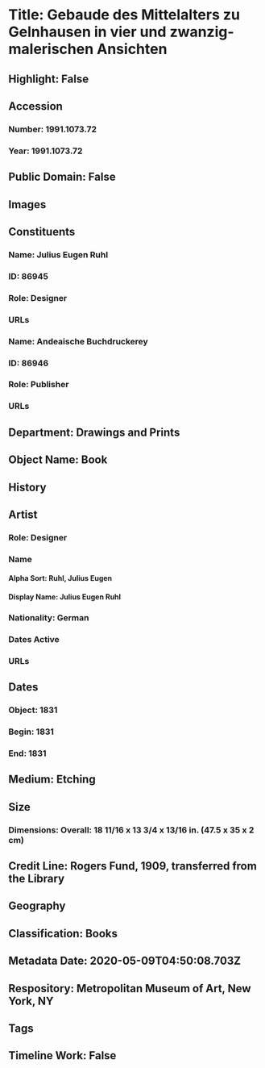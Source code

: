 # Title: Gebaude des Mittelalters zu Gelnhausen in vier und zwanzig-malerischen Ansichten
## Highlight: False
## Accession
### Number: 1991.1073.72
### Year: 1991.1073.72
## Public Domain: False
## Images
## Constituents
### Name: Julius Eugen Ruhl
### ID: 86945
### Role: Designer
### URLs
### Name: Andeaische Buchdruckerey
### ID: 86946
### Role: Publisher
### URLs
## Department: Drawings and Prints
## Object Name: Book
## History
## Artist
### Role: Designer
### Name
#### Alpha Sort: Ruhl, Julius Eugen
#### Display Name: Julius Eugen Ruhl
### Nationality: German
### Dates Active
### URLs
## Dates
### Object: 1831
### Begin: 1831
### End: 1831
## Medium: Etching
## Size
### Dimensions: Overall: 18 11/16 x 13 3/4 x 13/16 in. (47.5 x 35 x 2 cm)
## Credit Line: Rogers Fund, 1909, transferred from the Library
## Geography
## Classification: Books
## Metadata Date: 2020-05-09T04:50:08.703Z
## Respository: Metropolitan Museum of Art, New York, NY
## Tags
## Timeline Work: False